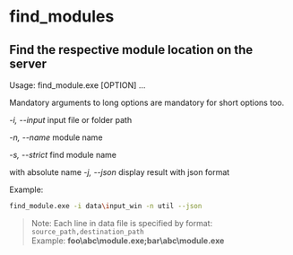 # find_modules

## Find the respective module location on the server

Usage: find_module.exe [OPTION] ... 
  
  Mandatory arguments to long options are mandatory for short options too.

  *-i, --input*                  input file or folder path

  *-n, --name*                  module name

  *-s, --strict*                find module name 

  with absolute name
  *-j, --json*                   display result with json format 

  Example:

  ```bash
  find_module.exe -i data\input_win -n util --json
  ```

  > Note: Each line in data file is specified by format: `source_path,destination_path`\
  Example: **foo\abc\module.exe;bar\abc\module.exe**



